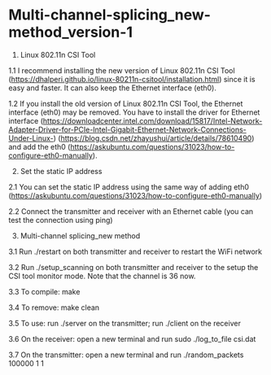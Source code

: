 # Multi-channel-splicing_new-method_version-1

1.	Linux 802.11n CSI Tool

1.1	I recommend installing the new version of Linux 802.11n CSI Tool (https://dhalperi.github.io/linux-80211n-csitool/installation.html) since it is easy and faster. It can also keep the Ethernet interface (eth0).

1.2	 If you install the old version of Linux 802.11n CSI Tool, the Ethernet interface (eth0) may be removed. You have to install the driver for Ethernet interface (https://downloadcenter.intel.com/download/15817/Intel-Network-Adapter-Driver-for-PCIe-Intel-Gigabit-Ethernet-Network-Connections-Under-Linux-) (https://blog.csdn.net/zhayushui/article/details/78610490) and add the eth0 (https://askubuntu.com/questions/31023/how-to-configure-eth0-manually).

2.	Set the static IP address

2.1 You can set the static IP address using the same way of adding eth0 (https://askubuntu.com/questions/31023/how-to-configure-eth0-manually)

2.2 Connect the transmitter and receiver with an Ethernet cable (you can test the connection using ping)

3.	Multi-channel splicing_new method

3.1	Run ./restart on both transmitter and receiver to restart the WiFi network

3.2	Run ./setup_scanning on both transmitter and receiver to the setup the CSI tool monitor mode. Note that the channel is 36 now.

3.3	To compile: make

3.4	To remove: make clean

3.5	To use: run ./server on the transmitter; run ./client on the receiver

3.6	On the receiver: open a new terminal and run sudo ./log_to_file csi.dat

3.7	On the transmitter: open a new terminal and run ./random_packets 100000 1 1
